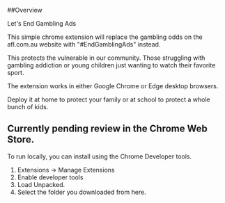 ##Overview

Let's End Gambling Ads

This simple chrome extension will replace the gambling odds on the afl.com.au website with "#EndGamblingAds" instead.

This protects the vulnerable in our community. Those struggling with gambling addiction or young children just wanting to watch their favorite sport.

The extension works in either Google Chrome or Edge desktop browsers.

Deploy it at home to protect your family or at school to protect a whole bunch of kids.

## Currently pending review in the Chrome Web Store.
To run locally, you can install using the Chrome Developer tools.
1. Extensions -> Manage Extensions
2. Enable developer tools
3. Load Unpacked.
4. Select the folder you downloaded from here.
